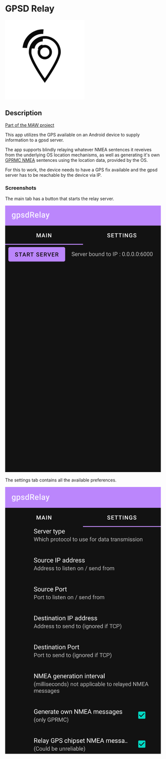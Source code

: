 # GPSD Relay

<img src="./app/src/main/ic_launcher-playstore.png" width="256">

## Description

[Part of the MAW project](https://github.com/project-kaat/maw)

This app utilizes the GPS available on an Android device to supply information to a gpsd server.

The app supports blindly relaying whatever NMEA sentences it reveives from the underlying OS location mechanisms, as well as generating it's own [GPRMC NMEA](https://en.wikipedia.org/wiki/NMEA_0183) sentences using the location data, provided by the OS.

For this to work, the device needs to have a GPS fix available and the gpsd server has to be reachable by the device via IP.

### Screenshots

The main tab has a button that starts the relay server.

![main tab screenshot](./screenshots/main_tab.png)

The settings tab contains all the available preferences.

![settings tab screenshot](./screenshots/settings_tab.png)
